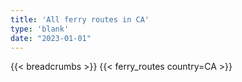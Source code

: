 ```yaml
---
title: 'All ferry routes in CA'
type: 'blank'
date: "2023-01-01"
---
```


{{< breadcrumbs >}}
{{< ferry_routes country=CA >}}
